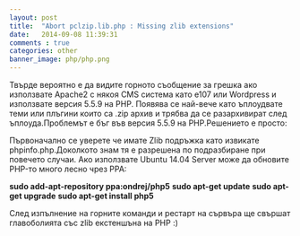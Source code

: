 ```yaml
---
layout: post
title:  "Abort pclzip.lib.php : Missing zlib extensions"
date:   2014-09-08 11:39:31
comments : true
categories: other
banner_image: php/php.png
---
```


Твърде вероятно е да видите горното съобщение за грешка ако използвате Apache2 с някоя CMS система като е107 или Wordpress и използвате версия 5.5.9 на PHP.
Появява се най-вече като ъплоудвате теми или плъгини които са .zip архив и трябва да се разархивират след ъплоуда.Проблемът е бъг във версия 5.5.9 на PHP.Решението е просто:

Първоначално се уверете че имате Zlib подръжка като извикате phpinfo.php.Доколкото знам тя е разрешена по подразбиране при повечето случаи.
Ако използвате Ubuntu 14.04 Server може да обновите PHP-то много лесно чрез PPA:

**sudo add-apt-repository ppa:ondrej/php5**
**sudo apt-get update**
**sudo apt-get upgrade**
**sudo apt-get install php5**

След изпълнение на горните команди и рестарт на сървъра ще свършат главоболията със zlib екстеншъна на PHP :)